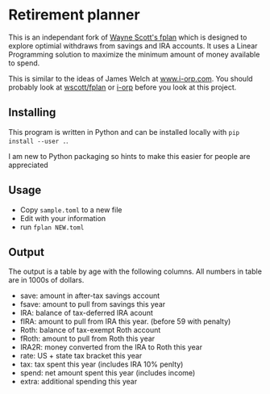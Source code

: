 # Retirement planner

This is an independant fork of [Wayne Scott's fplan](https://www.github.com/wscott/fplan)
which is designed to explore optimial withdraws from savings and IRA accounts. It uses a Linear
Programming solution to maximize the minimum amount of money available
to spend.

This is similar to the ideas of James Welch at www.i-orp.com.  You should
probably look at [wscott/fplan](https://www.github.com/wscott/fplan) or [i-orp](https://www.i-orp.com) 
before you look at this project.

## Installing

This program is written in Python and can be installed locally with
`pip install --user .`.

I am new to Python packaging so hints to make this easier for people are appreciated

## Usage

* Copy `sample.toml` to a new file
* Edit with your information
* run `fplan NEW.toml`

## Output

The output is a table by age with the following columns. All numbers
in table are in 1000s of dollars.

* save: amount in after-tax savings account
* fsave: amount to pull from savings this year
* IRA: balance of tax-deferred IRA acount
* fIRA: amount to pull from IRA this year. (before 59 with penalty)
* Roth: balance of tax-exempt Roth account
* fRoth: amount to pull from Roth this year
* IRA2R: money converted from the IRA to Roth this year
* rate: US + state tax bracket this year
* tax: tax spent this year (includes IRA 10% penlty)
* spend: net amount spent this year (includes income)
* extra: additional spending this year

